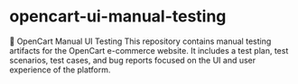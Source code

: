 # opencart-ui-manual-testing
🛒 OpenCart Manual UI Testing This repository contains manual testing artifacts for the OpenCart e-commerce website. It includes a test plan, test scenarios, test cases, and bug reports focused on the UI and user experience of the platform.
